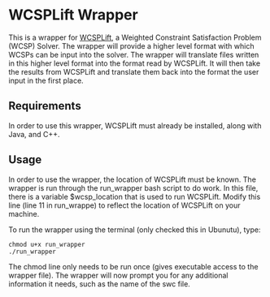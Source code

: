 # WCSPLift Wrapper
This is a wrapper for [WCSPLift](https://gitlab.com/xuphys/wcsp-solver/), a Weighted Constraint Satisfaction Problem (WCSP) Solver. The wrapper will provide a higher level format with which WCSPs can be input into the solver. The wrapper will translate files written in this higher level format into the format read by WCSPLift. It will then take the results from WCSPLift and translate them back into the format the user input in the first place. 

## Requirements
In order to use this wrapper, WCSPLift must already be installed, along with Java, and C++. 

## Usage
In order to use the wrapper, the location of WCSPLift must be known. The wrapper is run through the run\_wrapper bash script to do work. In this file, there is a variable $wcsp\_location that is used to run WCSPLift. Modify this line (line 11 in run\_wrappe) to reflect the location of WCSPLift on your machine.

To run the wrapper using the terminal (only checked this in Ubunutu), type:

```
chmod u+x run_wrapper
./run_wrapper
``` 

The chmod line only needs to be run once (gives executable access to the wrapper file). The wrapper will now prompt you for any additional information it needs, such as the name of the swc file. 
